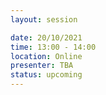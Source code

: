 ```yaml
---
layout: session

date: 20/10/2021
time: 13:00 - 14:00
location: Online
presenter: TBA
status: upcoming
---
```

